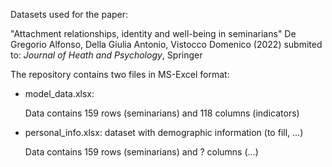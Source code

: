 Datasets used for the paper: 

"Attachment relationships, identity and well-being in seminarians"
De Gregorio Alfonso, Della Giulia Antonio, Vistocco Domenico (2022)
submited to: _Journal of Heath and Psychology_, Springer

The repository contains two files in MS-Excel format:

- model_data.xlsx: 

    Data contains 159 rows (seminarians) and 118 columns (indicators)
    
- personal_info.xlsx: dataset with demographic information (to fill, ...)

    Data contains 159 rows (seminarians) and ? columns (...)
